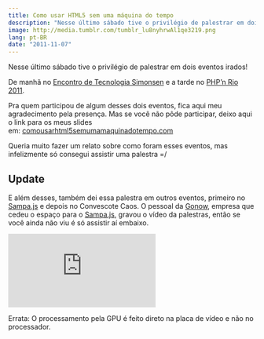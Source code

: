 ```yaml
---
title: Como usar HTML5 sem uma máquina do tempo
description: "Nesse último sábado tive o privilégio de palestrar em dois eventos irados! De manhã no Encontro de Tecnologia Simonsen e a tarde no PHP’n Rio 2011. Pra quem participou de algum desses dois eventos, fica aqui meu agradecimento pela presença."
image: http://media.tumblr.com/tumblr_lu8nyhrwAl1qe3219.png
lang: pt-BR
date: "2011-11-07"
---
```


Nesse último sábado tive o privilégio de palestrar em dois eventos irados!

De manhã no [Encontro de Tecnologia Simonsen](http://www.simonsen.br/ets/) e a tarde no [PHP’n Rio 2011](http://phpnrio.com.br/).

<!-- more -->

Pra quem participou de algum desses dois eventos, fica aqui meu agradecimento pela presença. Mas se você não pôde participar, deixo aqui o link para os meus slides em: [comousarhtml5semumamaquinadotempo.com](http://comousarhtml5semumamaquinadotempo.com/)

Queria muito fazer um relato sobre como foram esses eventos, mas infelizmente só consegui assistir uma palestra =/

## Update

E além desses, também dei essa palestra em outros eventos, primeiro no [Sampa.js](http://sampajs.com/) e depois no Convescote Caos. O pessoal da [Gonow](http://www.gonow.com.br/blog/2011/11/25/html5-web-semantica-que-chegou-para-ficar/), empresa que cedeu o espaço para o [Sampa.js](http://sampajs.com/), gravou o vídeo da palestras, então se você ainda não viu é só assistir aí embaixo.

<div class="iframe-wrap">
  <iframe src="https://www.youtube.com/embed/7u4Rcc955fU" frameborder="0" allowfullscreen="true">
  </iframe>
</div>

Errata: O processamento pela GPU é feito direto na placa de vídeo e não no processador.
